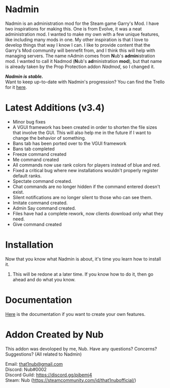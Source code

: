 # Nadmin
Nadmin is an administration mod for the Steam game Garry's Mod. I have two inspirations for making this. One is from Evolve, it was a neat administration mod. I wanted to make my own with a few unique features, like including many mods in one. My other inspiration is that I love to develop things that way I know I can. I like to provide content that the Garry's Mod community will bennefit from, and I think this will help with managing servers. The name nAdmin comes from **N**ub's **admin**istration mod. I wanted to call it Nadmod (**N**ub's **ad**ministration **mod**), but that name is already taken by the Prop Protection addon *Nadmod*, so I changed it.

***Nadmin is stable.***\
Want to keep up-to-date with Nadmin's progression? You can find the Trello for it [here](https://trello.com/b/9fjgYlEJ/nadmin).

# Latest Additions (v3.4)
- Minor bug fixes
- A VGUI framework has been created in order to shorten the file sizes that involve the GUI. This will also help me in the future if I want to change the behavior of something.
- Bans tab has been ported over to the VGUI framework
- Bans tab completed
- Freeze command created
- Me command created
- All commands now use rank colors for players instead of blue and red.
- Fixed a critical bug where new installations wouldn't properly register default ranks.
- Spectate command created.
- Chat commands are no longer hidden if the command entered doesn't exist.
- Silent notifications are no longer silent to those who can see them.
- Imitate command created.
- Admin Say command created.
- Files have had a complete rework, now clients download only what they need.
- Give command created

# Installation
Now that you know what Nadmin is about, it's time you learn how to install it.
1. This will be redone at a later time. If you know how to do it, then go ahead and do what you know.

# Documentation
[Here](https://github.com/that1nub/nadmin/wiki) is the documentation if you want to create your own features.

# Addon Created by Nub
This addon was devoloped by me, Nub. Have any questions? Concerns? Suggestions? (All related to Nadmin)

Email: that1nub@gmail.com\
Discord: Nub#0002\
Discord Guild: https://discord.gg/pjbemj4 \
Steam: Nub (https://steamcommunity.com/id/that1nubofficial/)
